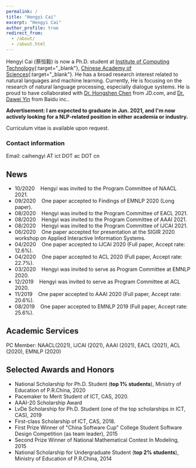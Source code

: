 ```yaml
---
permalink: /
title: "Hengyi Cai"
excerpt: "Hengyi Cai"
author_profile: true
redirect_from: 
  - /about/
  - /about.html
---
```


Hengyi Cai (蔡恒毅) is now a Ph.D. student at [Institute of Computing Technology](http://www.ict.ac.cn){:target="_blank"}, [Chinese Academy of Sciences](https://www.ucas.ac.cn){:target="_blank"}.
He has a broad research interest related to natural languages and machine learning.
Currently, He is focusing on the research of natural language processing, especially dialogue systems.
He is proud to have collaborated with [Dr. Hongshen Chen](https://www.chenhongshen.com/) from JD.com, and [Dr. Dawei Yin](http://www.yindawei.com/) from Baidu inc..

**Advertisement: I am expected to graduate in Jun. 2021, and I'm now actively looking for a NLP-related position in either academia or industry.**

Curriculum vitae is available upon request.

### Contact information

Email: caihengyi AT ict DOT ac DOT cn  
<!-- WeChat: hengyi-cai -->

## News

- 10/2020 &nbsp;&nbsp; Hengyi was invited to the Program Committee of NAACL 2021.  
- 09/2020 &nbsp;&nbsp; One paper accepted to Findings of EMNLP 2020 (Long paper).  
- 08/2020 &nbsp;&nbsp; Hengyi was invited to the Program Committee of EACL 2021.  
- 08/2020 &nbsp;&nbsp; Hengyi was invited to the Program Committee of AAAI 2021.  
- 08/2020 &nbsp;&nbsp; Hengyi was invited to the Program Committee of IJCAI 2021.  
- 06/2020 &nbsp;&nbsp; One paper accepted for presentation at the SIGIR 2020 workshop on Applied Interactive Information Systems.  
- 04/2020 &nbsp;&nbsp; One paper accepted to IJCAI 2020 (Full paper, Accept rate: 12.6%).
- 04/2020 &nbsp;&nbsp; One paper accepted to ACL 2020 (Full paper, Accept rate: 22.7%).
- 03/2020 &nbsp;&nbsp; Hengyi was invited to serve as Program Committee at EMNLP 2020.  
- 12/2019 &nbsp;&nbsp; Hengyi was invited to serve as Program Committee at ACL 2020.  
- 11/2019 &nbsp;&nbsp; One paper accepted to AAAI 2020 (Full paper, Accept rate: 20.6%).  
- 08/2019 &nbsp;&nbsp; One paper accepted to EMNLP 2019 (Full paper, Accept rate: 25.6%).  

## Academic Services

PC Member: NAACL(2021), IJCAI (2021), AAAI (2021), EACL (2021), ACL (2020), EMNLP (2020)

## Selected Awards and Honors

- National Scholarship for Ph.D. Student (**top 1% students**), Ministry of Education of P.R.China, 2020  
- Pacemaker to Merit Student of ICT, CAS, 2020.  
- AAAI-20 Scholarship Award  
- LvDe Scholarship for Ph.D. Student (one of the top scholarships in ICT, CAS), 2019  
- First-class Scholarship of ICT, CAS, 2018.  
- First Prize Winner of "China Software Cup" College Student Software Design Competition (as team leader), 2015  
- Second Prize Winner of National Mathematical Contest In Modeling, 2015  
- National Scholarship for Undergraduate Student (**top 2% students**), Ministry of Education of P.R.China, 2014  

<!-- ## Useful Links
- [Research tips](http://www.ifs.tuwien.ac.at/~silvia/research-tips/){:target="_blank"} by Sylvia Miksch.
<<<<<<< HEAD
- [You and your research](http://www.cs.virginia.edu/~robins/YouAndYourResearch.html){:target="_blank"}. -->
